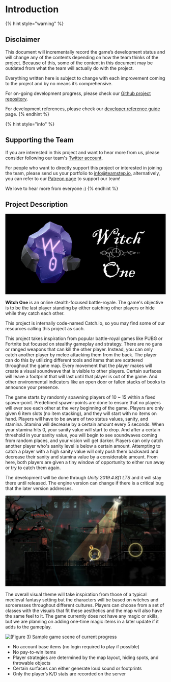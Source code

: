 # Introduction

{% hint style="warning" %}
## Disclaimer

This document will incrementally record the game’s development status and will change any of the contents depending on how the team thinks of the project. Because of this, some of the content in this document may be outdated from what the team will actually do with the project.

Everything written here is subject to change with each improvement coming to the project and by no means it’s comprehensive.

For on-going development progress, please check our [Github project repository](https://github.com/TeamSTEP/project-witch-one).

For development references, please check our [developer reference guide](https://teamstep.github.io/catch.io-docs/index.html) page.
{% endhint %}

{% hint style="info" %}
## Supporting the Team

If you are interested in this project and want to hear more from us, please consider following our team's [Twitter account](https://twitter.com/teamstepgames).

For people who want to directly support this project or interested in joining the team, please send us your portfolio to info@teamstep.io, alternatively, you can refer to our [Patreon page](https://www.patreon.com/teamstep) to support our team!

We love to hear more from everyone :\)
{% endhint %}

## Project Description

![](.gitbook/assets/title-cover.jpg)

**Witch One** is an online stealth-focused battle-royale. The game's objective is to be the last player standing by either catching other players or hide while they catch each other.

This project is internally code-named Catch.io, so you may find some of our resources calling this project as such.

This project takes inspiration from popular battle-royal games like PUBG or Fortnite but focused on stealthy gameplay and strategy. There are no guns or ranged weapons that can kill the other player. Instead, you can only catch another player by melee attacking them from the back. The player can do this by utilizing different tools and items that are scattered throughout the game map. Every movement that the player makes will create a visual soundwave that is visible to other players. Certain surfaces will leave a footprint that will last until that player is out of the game. And other environmental indicators like an open door or fallen stacks of books to announce your presence.

The game starts by randomly spawning players of 10 ~ 15 within a fixed spawn-point. Predefined spawn-points are done to ensure that no players will ever see each other at the very beginning of the game. Players are only given 6 item slots \(no item stacking\), and they will start with no items on hand. Players will have to be aware of two status values, sanity, and stamina. Stamina will decrease by a certain amount every 5 seconds. When your stamina hits 0, your sanity value will start to drop. And after a certain threshold in your sanity value, you will begin to see soundwaves coming from random places, and your vision will get darker. Players can only catch another player who's sanity level is below a certain amount. Attempting to catch a player with a high sanity value will only push them backward and decrease their sanity and stamina value by a considerable amount. From here, both players are given a tiny window of opportunity to either run away or try to catch them again.

The development will be done through _Unity 2019.4.8f1 LTS_ and it will stay there until released. The engine version can change if there is a critical bug that the later version addresses.

![\(Figure 2\) Sound visualization from Mark of the Ninja](.gitbook/assets/1.jpeg)

The overall visual theme will take inspiration from those of a typical medieval fantasy setting but the characters will be based on witches and sorceresses throughout different cultures. Players can choose from a set of classes with the visuals that fit these aesthetics and the map will also have the same feel to it. The game currently does not have any magic or skills, but we are planning on adding one-time magic items in a later update if it adds to the gameplay.

![\(Figure 3\) Sample game scene of current progress](.gitbook/assets/ezgif-7-8d61cffb887e.gif)

* No account base items \(no login required to play if possible\)
* No pay-to-win items
* Player strategies are determined by the map layout, hiding spots, and throwable objects
* Certain surfaces can either generate loud sound or footprints
* Only the player’s K/D stats are recorded on the server

